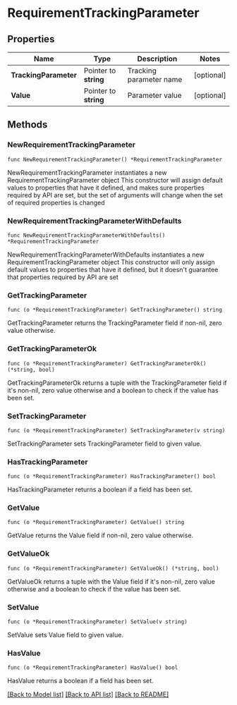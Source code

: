# RequirementTrackingParameter

## Properties

Name | Type | Description | Notes
------------ | ------------- | ------------- | -------------
**TrackingParameter** | Pointer to **string** | Tracking parameter name | [optional] 
**Value** | Pointer to **string** | Parameter value | [optional] 

## Methods

### NewRequirementTrackingParameter

`func NewRequirementTrackingParameter() *RequirementTrackingParameter`

NewRequirementTrackingParameter instantiates a new RequirementTrackingParameter object
This constructor will assign default values to properties that have it defined,
and makes sure properties required by API are set, but the set of arguments
will change when the set of required properties is changed

### NewRequirementTrackingParameterWithDefaults

`func NewRequirementTrackingParameterWithDefaults() *RequirementTrackingParameter`

NewRequirementTrackingParameterWithDefaults instantiates a new RequirementTrackingParameter object
This constructor will only assign default values to properties that have it defined,
but it doesn't guarantee that properties required by API are set

### GetTrackingParameter

`func (o *RequirementTrackingParameter) GetTrackingParameter() string`

GetTrackingParameter returns the TrackingParameter field if non-nil, zero value otherwise.

### GetTrackingParameterOk

`func (o *RequirementTrackingParameter) GetTrackingParameterOk() (*string, bool)`

GetTrackingParameterOk returns a tuple with the TrackingParameter field if it's non-nil, zero value otherwise
and a boolean to check if the value has been set.

### SetTrackingParameter

`func (o *RequirementTrackingParameter) SetTrackingParameter(v string)`

SetTrackingParameter sets TrackingParameter field to given value.

### HasTrackingParameter

`func (o *RequirementTrackingParameter) HasTrackingParameter() bool`

HasTrackingParameter returns a boolean if a field has been set.

### GetValue

`func (o *RequirementTrackingParameter) GetValue() string`

GetValue returns the Value field if non-nil, zero value otherwise.

### GetValueOk

`func (o *RequirementTrackingParameter) GetValueOk() (*string, bool)`

GetValueOk returns a tuple with the Value field if it's non-nil, zero value otherwise
and a boolean to check if the value has been set.

### SetValue

`func (o *RequirementTrackingParameter) SetValue(v string)`

SetValue sets Value field to given value.

### HasValue

`func (o *RequirementTrackingParameter) HasValue() bool`

HasValue returns a boolean if a field has been set.


[[Back to Model list]](../README.md#documentation-for-models) [[Back to API list]](../README.md#documentation-for-api-endpoints) [[Back to README]](../README.md)


